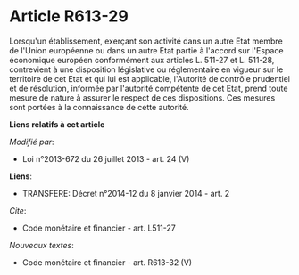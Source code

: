 # Article R613-29

Lorsqu'un établissement, exerçant son activité dans un autre Etat membre de l'Union européenne ou dans un autre Etat partie à
l'accord sur l'Espace économique européen conformément aux articles L. 511-27 et L. 511-28, contrevient à une disposition
législative ou réglementaire en vigueur sur le territoire de cet Etat et qui lui est applicable, l'Autorité de contrôle
prudentiel et de résolution, informée par l'autorité compétente de cet Etat, prend toute mesure de nature à assurer le
respect de ces dispositions. Ces mesures sont portées à la connaissance de cette autorité.

**Liens relatifs à cet article**

_Modifié par_:

  - Loi n°2013-672 du 26 juillet 2013 - art. 24 (V)

**Liens**:

  - TRANSFERE: Décret n°2014-12 du 8 janvier 2014 - art. 2

_Cite_:

  - Code monétaire et financier - art. L511-27

_Nouveaux textes_:

  - Code monétaire et financier - art. R613-32 (V)
